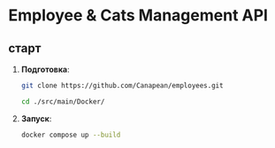 # Employee & Cats Management API

## старт

1. **Подготовка**:
   ```bash
   git clone https://github.com/Canapean/employees.git
   
   cd ./src/main/Docker/
   
2. **Запуск**:
    ```bash
   docker compose up --build
    